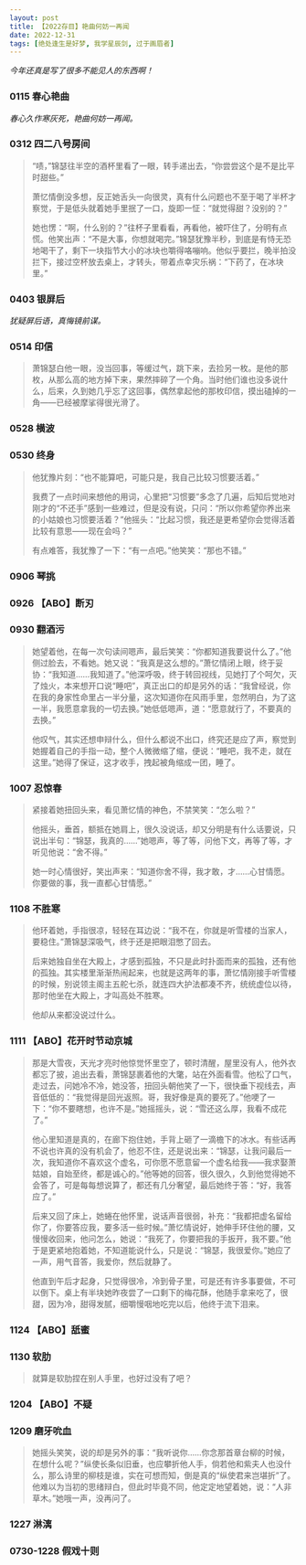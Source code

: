 ```yaml
---
layout: post
title: 【2022存目】艳曲何妨一再闻
date: 2022-12-31
tags: [绝处逢生是好梦, 我学星辰剑, 过于画眉者]
---
```


*今年还真是写了很多不能见人的东西啊！*

### 0115 春心艳曲

*春心久作寒灰死，艳曲何妨一再闻。*

### 0312 四二八号房间
>“啧，”锦瑟往半空的酒杯里看了一眼，转手递出去，“你尝尝这个是不是比平时甜些。”
>
>萧忆情倒没多想，反正她舌头一向很灵，真有什么问题也不至于喝了半杯才察觉，于是低头就着她手里抿了一口，旋即一怔：“就觉得甜？没别的？”
>
>她也愣：“啊，什么别的？”往杯子里看看，再看他，被吓住了，分明有点慌。他笑出声：“不是大事，你想就喝完。”锦瑟犹豫半秒，到底是有恃无恐地喝干了，剩下一块指节大小的冰块也嚼得咯嘣响。他似乎要拦，晚半拍没拦下，接过空杯放去桌上，才转头，带着点幸灾乐祸：“下药了，在冰块里。”

### 0403 银屏后
*犹疑屏后语，真悔镜前谋。*

### 0514 印信
>萧锦瑟白他一眼，没当回事，等缓过气，跳下来，去捡另一枚。是他的那枚，从那么高的地方掉下来，果然摔碎了一个角。当时他们谁也没多说什么，后来，久到她几乎忘了这回事，偶然拿起他的那枚印信，摸出磕掉的一角——已经被摩挲得很光滑了。

### 0528 横波

### 0530 终身
>他犹豫片刻：“也不能算吧，可能只是，我自己比较习惯要活着。”
>
>我费了一点时间来想他的用词，心里把“习惯要”多念了几遍，后知后觉地对刚才的“不还手”感到一些难过，但是没有说，只问：“所以你希望你养出来的小姑娘也习惯要活着？”他摇头：“比起习惯，我还是更希望你会觉得活着比较有意思——现在会吗？”
>
>有点难答，我犹豫了一下：“有一点吧。”他笑笑：“那也不错。”

### 0906 琴挑

### 0926 【ABO】断刃

### 0930 翻酒污
>她望着他，在每一次句读间嗯声，最后笑笑：“你都知道我要说什么了。”他侧过脸去，不看她。她又说：“我真是这么想的。”萧忆情闭上眼，终于妥协：“我知道……我知道了。”他深呼吸，终于转回视线，见她打了个呵欠，灭了烛火，本来想开口说“睡吧”，真正出口的却是另外的话：“我曾经说，你在我的身家性命里占一半分量，这次知道你在风雨手里，忽然明白，为了这一半，我愿意拿我的一切去换。”她低低嗯声，道：“愿意就行了，不要真的去换。”
>
>他叹气，其实还想申辩什么，但什么都说不出口，终究还是应了声，察觉到她握着自己的手指一动，整个人微微缩了缩，便说：“睡吧，我不走，就在这里。”她得了保证，这才收手，拽起被角缩成一团，睡了。

### 1007 忍惊春
>紧接着她扭回头来，看见萧忆情的神色，不禁笑笑：“怎么啦？”
>
>他摇头，垂首，额抵在她肩上，很久没说话，却又分明是有什么话要说，只说出半句：“锦瑟，我真的……”她嗯声，等了等，问他下文，再等了等，才听见他说：“舍不得。”
>
>她一时心情很好，笑出声来：“知道你舍不得，我才敢，才……心甘情愿。你要做的事，我一直都心甘情愿。”

### 1108 不胜寒
>他环着她，手指很凉，轻轻在耳边说：“我不在，你就是听雪楼的当家人，要稳住。”萧锦瑟深吸气，终于还是把眼泪憋了回去。
>
>后来她独自坐在大殿上，才感到孤独，不只是此时扑面而来的孤独，还有他的孤独。其实楼里渐渐热闹起来，也就是这两年的事，萧忆情刚接手听雪楼的时候，别说领主阁主五舵七杀，就连四大护法都凑不齐，统统虚位以待，那时他坐在大殿上，才叫高处不胜寒。
>
>他却从来都没说过什么。

### 1111 【ABO】花开时节动京城
>那是大雪夜，天光才亮时他惊觉怀里空了，顿时清醒，屋里没有人，他外衣都忘了披，追出去看，萧锦瑟裹着他的大氅，站在外面看雪。他松了口气，走过去，问她冷不冷，她没答，扭回头朝他笑了一下，很快垂下视线去，声音低低的：“我觉得是回光返照。哥，我好像是真的要死了。”他哽了一下：“你不要瞎想，也许不是。”她摇摇头，说：“雪还这么厚，我看不成花了。”
>
>他心里知道是真的，在廊下抱住她，手背上砸了一滴檐下的冰水。有些话再不说也许真的没有机会了，他忍不住，还是说出来：“锦瑟，让我问最后一次，我知道你不喜欢这个虚名，可你愿不愿意留一个虚名给我——我求娶萧姑娘，自始至终，都是诚心的。”他等她的回答，很久很久，久到他觉得她不会答了，可是每每想说算了，都还有几分奢望，最后她终于答：“好，我答应了。”
>
>后来又回了床上，她蜷在他怀里，说话声音很弱，补充：“我都把虚名留给你了，你要答应我，要多活一些时候。”萧忆情说好，她伸手环住他的腰，又慢慢收回来，他问怎么，她说：“我死了，你要把我的手扳开，我不要。”他于是更紧地抱着她，不知道能说什么，只是说：“锦瑟，我很爱你。”她应了一声，用气音答，我爱你，然后就静了。
>
>他直到午后才起身，只觉得很冷，冷到骨子里，可是还有许多事要做，不可以倒下。桌上有半块她昨夜尝了一口剩下的梅花酥，他随手拿来吃了，很甜，因为冷，甜得发腻，细嚼慢咽地吃完以后，他终于流下泪来。

### 1124 【ABO】舐蜜

### 1130 软肋
>就算是软肋捏在别人手里，也好过没有了吧？

### 1204 【ABO】不疑

### 1209 磨牙吮血
>她摇头笑笑，说的却是另外的事：“我听说你……你念那首章台柳的时候，在想什么呢？”纵使长条似旧垂，也应攀折他人手，倘若他和紫夫人也没什么，那么诗里的柳枝是谁，实在可想而知，倒是真的“纵使君来岂堪折”了。他难以为当初的思绪辩白，但此时毕竟不同，他定定地望着她，说：“人非草木。”她哦一声，没再问了。

### 1227 淋漓

### 0730-1228 假戏十则
